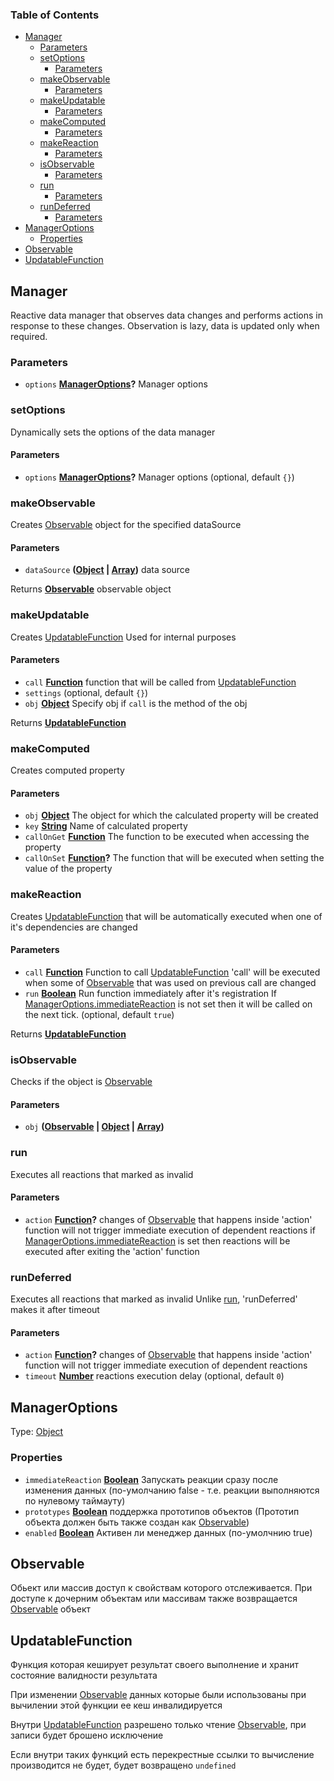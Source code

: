 <!-- Generated by documentation.js. Update this documentation by updating the source code. -->

### Table of Contents

-   [Manager][1]
    -   [Parameters][2]
    -   [setOptions][3]
        -   [Parameters][4]
    -   [makeObservable][5]
        -   [Parameters][6]
    -   [makeUpdatable][7]
        -   [Parameters][8]
    -   [makeComputed][9]
        -   [Parameters][10]
    -   [makeReaction][11]
        -   [Parameters][12]
    -   [isObservable][13]
        -   [Parameters][14]
    -   [run][15]
        -   [Parameters][16]
    -   [runDeferred][17]
        -   [Parameters][18]
-   [ManagerOptions][19]
    -   [Properties][20]
-   [Observable][21]
-   [UpdatableFunction][22]

## Manager

Reactive data manager that observes data changes and performs actions in response to these changes.
Observation is lazy, data is updated only when required.

### Parameters

-   `options` **[ManagerOptions][23]?** Manager options

### setOptions

Dynamically sets the options of the data manager

#### Parameters

-   `options` **[ManagerOptions][23]?** Manager options (optional, default `{}`)

### makeObservable

Creates [Observable][21] object for the specified dataSource

#### Parameters

-   `dataSource` **([Object][24] \| [Array][25])** data source

Returns **[Observable][26]** observable object

### makeUpdatable

Creates [UpdatableFunction][22]
Used for internal purposes

#### Parameters

-   `call` **[Function][27]** function that will be called from [UpdatableFunction][22]
-   `settings`   (optional, default `{}`)
-   `obj` **[Object][24]** Specify obj if `call` is the method of the obj

Returns **[UpdatableFunction][28]** 

### makeComputed

Creates computed property

#### Parameters

-   `obj` **[Object][24]** The object for which the calculated property will be created
-   `key` **[String][29]** Name of calculated property
-   `callOnGet` **[Function][27]** The function to be executed when accessing the property
-   `callOnSet` **[Function][27]?** The function that will be executed when setting the value of the property

### makeReaction

Creates [UpdatableFunction][22] that will be automatically
executed when one of it's dependencies are changed

#### Parameters

-   `call` **[Function][27]** Function to call [UpdatableFunction][22]
    'call' will be executed when some of [Observable][21] that was used on previous call
    are changed
-   `run` **[Boolean][30]** Run function immediately after it's registration
    If [ManagerOptions.immediateReaction][31] is not set
    then it will be called on the next tick. (optional, default `true`)

Returns **[UpdatableFunction][28]** 

### isObservable

Checks if the object is [Observable][21]

#### Parameters

-   `obj` **([Observable][26] \| [Object][24] \| [Array][25])** 

### run

Executes all reactions that marked as invalid

#### Parameters

-   `action` **[Function][27]?** changes of [Observable][21] that happens inside 'action' function
    will not trigger immediate execution of dependent reactions
    if [ManagerOptions.immediateReaction][31] is set then reactions
    will be executed after exiting the 'action' function

### runDeferred

Executes all reactions that marked as invalid
Unlike [run][32], 'runDeferred' makes it after timeout

#### Parameters

-   `action` **[Function][27]?** changes of [Observable][21] that happens inside 'action' function
    will not trigger immediate execution of dependent reactions
-   `timeout` **[Number][33]** reactions execution delay (optional, default `0`)

## ManagerOptions

Type: [Object][24]

### Properties

-   `immediateReaction` **[Boolean][30]** Запускать реакции сразу после изменения
    данных (по-умолчанию false - т.е. реакции выполняются по нулевому таймауту)
-   `prototypes` **[Boolean][30]** поддержка прототипов объектов (Прототип объекта должен быть также создан как [Observable][21])
-   `enabled` **[Boolean][30]** Активен ли менеджер данных (по-умолчнию true)

## Observable

Обьект или массив доступ к свойствам которого отслеживается.
При доступе к дочерним объектам или массивам также возвращается [Observable][21] объект

## UpdatableFunction

Функция которая кеширует результат своего выполнение и хранит состояние валидности результата

При изменении [Observable][21] данных которые были использованы при вычилении этой функции ее кеш инвалидируется

Внутри [UpdatableFunction][22] разрешено только чтение [Observable][21], при записи будет брошено исключение

Если внутри таких функций есть перекрестные ссылки то вычисление производится не будет, будет возвращено `undefined`

[1]: #manager

[2]: #parameters

[3]: #setoptions

[4]: #parameters-1

[5]: #makeobservable

[6]: #parameters-2

[7]: #makeupdatable

[8]: #parameters-3

[9]: #makecomputed

[10]: #parameters-4

[11]: #makereaction

[12]: #parameters-5

[13]: #isobservable

[14]: #parameters-6

[15]: #run

[16]: #parameters-7

[17]: #rundeferred

[18]: #parameters-8

[19]: #manageroptions

[20]: #properties

[21]: #observable

[22]: #updatablefunction

[23]: #manageroptions

[24]: https://developer.mozilla.org/docs/Web/JavaScript/Reference/Global_Objects/Object

[25]: https://developer.mozilla.org/docs/Web/JavaScript/Reference/Global_Objects/Array

[26]: #observable

[27]: https://developer.mozilla.org/docs/Web/JavaScript/Reference/Statements/function

[28]: #updatablefunction

[29]: https://developer.mozilla.org/docs/Web/JavaScript/Reference/Global_Objects/String

[30]: https://developer.mozilla.org/docs/Web/JavaScript/Reference/Global_Objects/Boolean

[31]: ManagerOptions.immediateReaction

[32]: run

[33]: https://developer.mozilla.org/docs/Web/JavaScript/Reference/Global_Objects/Number
